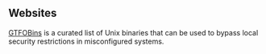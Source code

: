 
## Websites

[GTFOBins](https://gtfobins.github.io/) is a curated list of Unix binaries that can be used to bypass local security restrictions in misconfigured systems.
